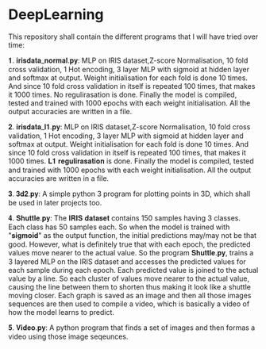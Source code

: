 # DeepLearning

This repository shall contain the different programs that I will have tried over time:

𝟏. 𝐢𝐫𝐢𝐬𝐝𝐚𝐭𝐚_𝐧𝐨𝐫𝐦𝐚𝐥.𝐩𝐲: MLP on IRIS dataset,Z-score Normalisation, 10 fold cross validation, 1 Hot encoding, 3 layer MLP with sigmoid at hidden layer and softmax at output. Weight initialisation for each fold is done 10 times. And since 10 fold cross validation in itself is repeated 100 times, that makes it 1000 times. No regulirasation is done. Finally the model is compiled, tested and trained with 1000 epochs with each weight initialisation. All the output accuracies are written in a file.

𝟐. 𝐢𝐫𝐢𝐬𝐝𝐚𝐭𝐚_𝐥𝟏.𝐩𝐲: MLP on IRIS dataset,Z-score Normalisation, 10 fold cross validation, 1 Hot encoding, 3 layer MLP with sigmoid at hidden layer and softmax at output. Weight initialisation for each fold is done 10 times. And since 10 fold cross validation in itself is repeated 100 times, that makes it 1000 times. 𝐋𝟏 𝐫𝐞𝐠𝐮𝐥𝐢𝐫𝐚𝐬𝐚𝐭𝐢𝐨𝐧 is done. Finally the model is compiled, tested and trained with 1000 epochs with each weight initialisation. All the output accuracies are written in a file.

𝟑. 𝟑𝐝𝟐.𝐩𝐲: A simple python 3 program for plotting points in 3D, which shall be used in later projects too.

𝟒. 𝐒𝐡𝐮𝐭𝐭𝐥𝐞.𝐩𝐲: The 𝐈𝐑𝐈𝐒 𝐝𝐚𝐭𝐚𝐬𝐞𝐭 contains 150 samples having 3 classes. Each class has 50 samples each. So when the model is trained with "𝐬𝐢𝐠𝐦𝐨𝐢𝐝" as the output function, the initial predictions may/may not be that good. However, what is definitely true that with each epoch, the predicted values move nearer to the actual value. So the program 𝐒𝐡𝐮𝐭𝐭𝐥𝐞.𝐩𝐲, trains a 3 layered MLP on the IRIS dataset and accesses the predicted values for each sample during each epoch. Each predicted value is joined to the actual value by a line. So each cluster of values move nearer to the actual value, causing the line between them to shorten thus making it look like a shuttle moving closer. Each graph is saved as an image and then all those images sequences are then used to compile a video, which is basically a video of how the model learns to predict.

𝟓. 𝐕𝐢𝐝𝐞𝐨.𝐩𝐲: A python program that finds a set of images and then formas a video using those image seqeunces.
